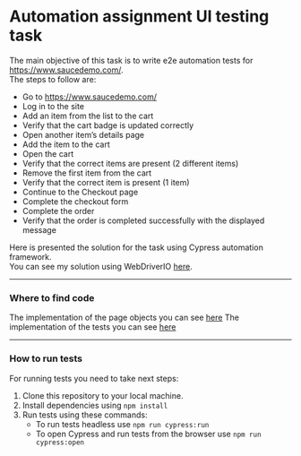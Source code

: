 # Automation assignment UI testing task

The main objective of this task is to write e2e automation tests for https://www.saucedemo.com/.  
The steps to follow are:
- Go to https://www.saucedemo.com/
- Log in to the site
- Add an item from the list to the cart
- Verify that the cart badge is updated correctly
- Open another item’s details page
- Add the item to the cart
- Open the cart
- Verify that the correct items are present (2 different items)
- Remove the first item from the cart
- Verify that the correct item is present (1 item)
- Continue to the Checkout page
- Complete the checkout form
- Complete the order
- Verify that the order is completed successfully with the displayed message

Here is presented the solution for the task using Cypress automation framework.  
You can see my solution using WebDriverIO [here](https://github.com/m-radman/TestAssignment-UI_WDIO).

---

### Where to find code
The implementation of the page objects you can see [here](https://github.com/m-radman/TestAssignment-UI_Cypress/tree/master/cypress/page_objects)
The implementation of the tests you can see [here](https://github.com/m-radman/TestAssignment-UI_Cypress/blob/master/cypress/e2e/submit_order.cy.js)

---

### How to run tests

For running tests you need to take next steps:

1. Clone this repository to your local machine.
2. Install dependencies using `npm install`
3. Run tests using these commands:
   - To run tests headless use `npm run cypress:run`
   - To open Cypress and run tests from the browser use `npm run cypress:open`
